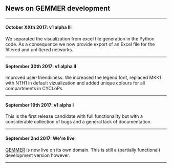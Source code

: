 ## News on GEMMER development
---

#### October XXth 2017: v1 alpha III
We separated the visualization from excel file generation in the Python code. 
As a consequence we now provide export of an Excel file for the filtered and unfiltered networks. 

---

#### September 30th 2017: v1 alpha II
Improved user-friendliness. We increased the legend font, replaced MKK1 with NTH1 in default vizualization and added unique colours for all compartments in CYCLoPs. 

---


#### September 19th 2017: v1 alpha I
This is the first release candidate with full functionality but with a considerable collection of bugs and a general lack of documentation. 

---


#### September 2nd 2017: We're live
[GEMMER](http://gemmer.barberislab.com) is now live on its own domain. This is still a (partially functional) development version however.

---
